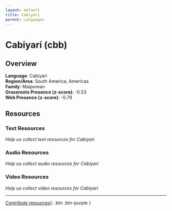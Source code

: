 ```yaml
---
layout: default
title: Cabiyarí
parent: Languages
---
```


# Cabiyarí (cbb)

## Overview

**Language**: Cabiyarí  
**Region/Area**: South America, Americas  
**Family**: Maipurean  
**Grassroots Presence (z-score)**: -0.53  
**Web Presence (z-score)**: -0.79  

## Resources

### Text Resources
*Help us collect text resources for Cabiyarí*

### Audio Resources
*Help us collect audio resources for Cabiyarí*

### Video Resources
*Help us collect video resources for Cabiyarí*

---

[Contribute resources](https://forms.office.com/e/1SfLJx3u1r){: .btn .btn-purple }
